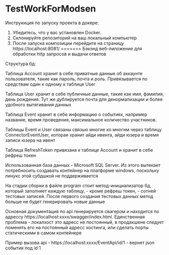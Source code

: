 # TestWorkForModsen

Инструкиция по запуску проекта в докере: 
1. Убедитесь, что у вас установлен Docker.
2. Склонируйте репозиторий на ваш локальный компьютер 
3. После запуска композиции перейдите на страницу https://localhost:8081/
=======
Бэкэнд веб-пиложение для обработки http запросов и выдачи ответов

Структура бд: 

Таблица Account хранит в себе приватные данные об аккаунте пользователя, такие как пароль, почта и роль. Привязывается по средствам один к одному к таблице User

Таблица User хранит в себе публичные данные, такие как имя, фамилия, день рождения. Тут же дублируется почта для денормализации и более удобного вытягивания данных

Таблица Event хранит в себе информацию о событиях, например название, время проведения, максимальное количество участников.

Таблицы Event и User связаны связью многие ко многим через таблицу ConnectorEventUser, которая хранит айди ивента, айди юзера и время записи юзера на ивент

Таблица RefreshToken привязана к таблице Account и хранит в себе рефреш токен

Использованная база данных - Microsoft SQL Server. Из этого вытекает потребносить создавать контейнер на платформе windows, поскольку линукс этой субдшкой не поддерживается

На стадии сборки в файле program стоит метод-инициализатор бд, который заполняет каждую таблицу, - кроме рефреш токен, - сотней тестовых записей. После первого создания тестовых данных метод больше не будет генерировать новые данные

Основная документация по api генерируется свагером и находится по адрессу https://localhost:xxxx/swagger/index.html. Единственная проблема - локалхост это адресс не постоянный, в продакшене следует поменять его на постоянный адресс хостинга, или сделать порты статическими в самом контейнере

Пример вызова api - https://localhost:xxxx/EventApi/id/1 - вернет json события под id 1
